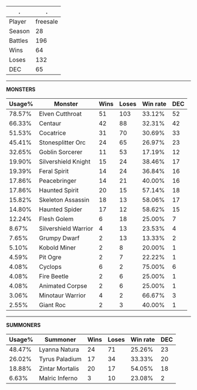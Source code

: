 .|.
|-|-
Player|freesale
Season|28
Battles|196
Wins|64
Loses|132
DEC|65

---
**MONSTERS**

Usage%|Monster|Wins|Loses|Win rate|DEC|
-|-|-|-|-|-|
78.57%|Elven Cutthroat|51|103|33.12%|52|
66.33%|Centaur|42|88|32.31%|42|
51.53%|Cocatrice|31|70|30.69%|33|
45.41%|Stonesplitter Orc|24|65|26.97%|23|
32.65%|Goblin Sorcerer|11|53|17.19%|12|
19.90%|Silvershield Knight|15|24|38.46%|17|
19.39%|Feral Spirit|14|24|36.84%|16|
17.86%|Peacebringer|14|21|40.00%|16|
17.86%|Haunted Spirit|20|15|57.14%|18|
15.82%|Skeleton Assassin|18|13|58.06%|17|
14.80%|Haunted Spider|17|12|58.62%|15|
12.24%|Flesh Golem|6|18|25.00%|7|
8.67%|Silvershield Warrior|4|13|23.53%|4|
7.65%|Grumpy Dwarf|2|13|13.33%|2|
5.10%|Kobold Miner|2|8|20.00%|1|
4.59%|Pit Ogre|2|7|22.22%|1|
4.08%|Cyclops|6|2|75.00%|6|
4.08%|Fire Beetle|2|6|25.00%|1|
4.08%|Animated Corpse|2|6|25.00%|1|
3.06%|Minotaur Warrior|4|2|66.67%|3|
2.55%|Giant Roc|2|3|40.00%|1|

---
**SUMMONERS**

Usage%|Summoner|Wins|Loses|Win rate|DEC|
-|-|-|-|-|-|
48.47%|Lyanna Natura|24|71|25.26%|23|
26.02%|Tyrus Paladium|17|34|33.33%|20|
18.88%|Zintar Mortalis|20|17|54.05%|18|
6.63%|Malric Inferno|3|10|23.08%|2|
